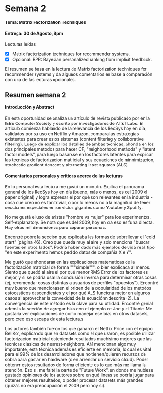 # Semana 2

#### Tema: Matrix Factorization Techniques
#### Entrega: 30 de Agosto, 8pm
Lecturas leídas:
- [x] Matrix factorization techniques for recommender systems.
- [x] Opcional: BPR: Bayesian personalized ranking from implicit feedback.

El resumen se basa en la lectura de Matrix factorization techniques for recommender systems y da algunos comentarios en base a comparación con una de las lecturas opcionales.

## Resumen semana 2

#### Introducción y Abstract

En esta oportunidad se analiza un artículo de revista publicado por en la IEEE Computer Society y escrito por investigadores de AT&T Labs. El articulo comienza hablando de la relevancia de los RecSys hoy en día, validados por su uso en Netflix y Amazon, compara las estrategias existentes para crear estos sistemas (content filtering y collaborative filtering). Luego de explicar los detalles de ambas tecnicas, ahonda en los dos principales metodos para hacer CF, "neighborhood methods" y "latent factor models", para luego basarsse en los factores latentes para explicar las tecnicas de factorizacion matricial y sus ecuaciones de minnimizacion, stochastic gradient descent y alternating least squares (ALS).

#### Comentarios personales y criticas acerca de las lecturas


En lo personal esta lectura me gustó un montón. Explica el panorama general de los RecSys hoy en día (bueno, más o menos, es del 2009 el paper original) y logra expresar el por qué son relevantes en la industria - cosa que creo no es tan trivial, o por lo menos no a la magnitud de tener secciones especiales en servicios gigantes como Youtube y Spotify.

No me gustá el uso de aristas "hombre vs mujer" para los experimentos. Self-explanatory. Se nota que es del 2009, hoy en día eso es funa directa. Hay otras mil dimensiones para separar personas.

Encontré pobre la sección que explicaba las formas de sobrellevar el "cold start" (página 46). Creo que queda muy al aire y solo menciona "buscar fuentes en otros lados". Podría haber dado más ejemplos de vida real, tipo "en este experimento hemos pedido datos de compañia X e Y".

Me gustó que ahondaran en las explicaciones matematicas de la factorización matricial de forma """simple""", o bien explicada al menos. Siento que quedó al aire el por qué menor RMS Error de los factores es mejor, y si se podría usar la conclusión inversa para determinar otras cosas (ej, recomendar cosas distintas a usuarios de perfiles "opuestos"). Encontré muy bueno que mencionasen el origen de la popularidad de los metodos estocasticos descendientes y el por qué ALS funciona mejor en algunos casos al aprovechar la convexidad de la ecuaciónn descrita (2). La convergencia de este método es la clave para su utilidad. Encontré genial además la sección de agregar bias con el ejemplo de Joe y el Titanic. Me gustaría ver explicaciones de como manejar ese bias en otros datasets, pero creo eso escapa de esta lectura.s

Los autores también fueron los que ganaron el Netflix Price con el equipo BellKor, explicando que en datasets como el que usaron, es posible utilizar factorizacion matricial obteniendo resultados muchisimo mejores que las tecnicas clasicas de nearest-neighbors. Ahí mencionan algo muy importante, esta técnica además es eficiente en memoria, lo cual es vital para el 99% de los desarrolladores que no tienen/quieren recursos de sobra para gastar en hardware (o en arrendar un servicio cloud). Poder obtener estos resultados de forma eficiente es lo que más me llama la atención. Eso si, me faltó la parte de "Future Work", en donde me hubiese gustado opiniones de los autores sobre en qué lineas se podría jugar para obtener mejores resultados, o poder procesar datasets más grandes (quizás no era preocupación el 2009 pero hoy si).